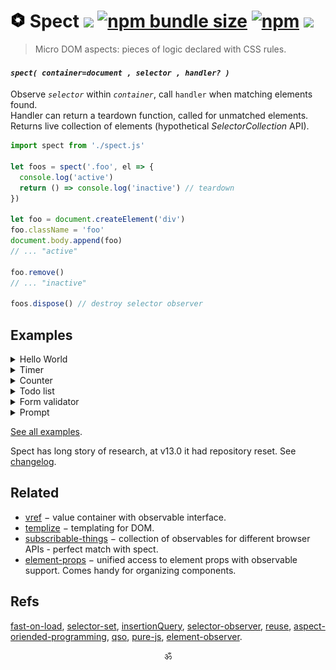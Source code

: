 <!--
<div align="center"><img src="https://avatars3.githubusercontent.com/u/53097200?s=200&v=4" width=108 /></div>
<p align="center"><h1 align="center">spect</h1></p>
<p align="center">
  Micro DOM aspects: pieces of logic declared with CSS rules.<br/>
</p>
<p align="center">
  <a href="https://travis-ci.org/spectjs/spect"><img src="https://travis-ci.org/spectjs/spect.svg?branch=master"/></a>
  <a href="https://bundlephobia.com/result?p=spect"><img alt="npm bundle size" src="https://img.shields.io/bundlephobia/minzip/spect?label=size"></a>
  <a href="https://npmjs.org/package/spect"><img alt="npm" src="https://img.shields.io/npm/v/spect"></a>
  <img src="https://img.shields.io/badge/stability-unstable-yellow"/>
</p>

<p align="center"><img src="/preview.png" width="625"/></p>
<p align="center">▶ <a href="https://codepen.io/dyv/pen/oNXXZEb" target="_blank"><strong>Run</strong></a></p>
<br/>
-->

# <img alt="subscript" src="./logo.svg" height=24 /> Spect <a href="https://travis-ci.org/spectjs/spect"><img src="https://travis-ci.org/spectjs/spect.svg?branch=master"/></a> <a href="https://bundlephobia.com/result?p=spect"><img alt="npm bundle size" src="https://img.shields.io/bundlephobia/minzip/spect?label=size"></a> <a href="https://npmjs.org/package/spect"><img alt="npm" src="https://img.shields.io/npm/v/spect"></a> <img src="https://img.shields.io/badge/stability-unstable-yellow"/>

> Micro DOM aspects: pieces of logic declared with CSS rules.

<!--
<time id="clock"></time>

<script type="module">
  import { $, h, v } from "https://unpkg.com/spect"

  $('#clock', el => {
    const date = v(new Date())

    h`<${el} datetime=${ date }>
      ${ date.map(d => d.toLocaleTimeString()) }
    </>`

    let id = setInterval(() => date.value = new Date(), 1000)
    return () => clearInterval(id)
  })
</script>
-->

#### _`spect( container=document , selector , handler? )`_

Observe _`selector`_ within _`container`_, call `handler` when matching elements found.<br/>
Handler can return a teardown function, called for unmatched elements.<br/>
Returns live collection of elements (hypothetical _SelectorCollection_ API).

```js
import spect from './spect.js'

let foos = spect('.foo', el => {
  console.log('active')
  return () => console.log('inactive') // teardown
})

let foo = document.createElement('div')
foo.className = 'foo'
document.body.append(foo)
// ... "active"

foo.remove()
// ... "inactive"

foos.dispose() // destroy selector observer
```

<!--
### spect/h

_`` el = h`...content` ``_

HTML builder with [HTM](https://ghub.io/htm) syntax and reactive fields support: _Promise_, _Async Iterable_, any [Observable](https://github.com/tc39/proposal-observable), [RXjs](https://rxjs-dev.firebaseapp.com/guide/overview), any [observ\*](https://github.com/Raynos/observ) etc.

```jsx
import {h, v} from 'spect'

const text = v('foo') // reactive value (== vue3 ref)
const a = h`<a>${ text }</a>` // <a>foo</a>
text.value = 'bar' // <a>bar</a>

const frag = h`<x ...${{x: 1}}>1</x><y>2</y>`  // htm syntax
h`<${a}>${ frag }</a>` // <a><x x="1">1</x><y>2</y></a>

a[Symbol.dispose]() // destroy observers

/* jsx h */
const a2 = <a>{ rxSubject } or { asyncIterable } or { promise }</a>

h(a, a2) // render/update
```
-->


## Examples

<details><summary>Hello World</summary>

```html
<div class="user">{{ user.name || "Loading..." }}</div>

<script type="module">
  import spect from './spect.js'
  import v from './vref.js'
  import tpl from './templize.js'

  // create user state
  const user = v({ name: 'guest' })

  // initialize template
  spect('.user', async el => tpl(el, { user }))

  // load data
  user.value = (await fetch('/user')).json()
</script>
```
</details>

<details><summary>Timer</summary>

```html
<time id="timer">{{ count }}</time>

<script type="module">
  import v from './vref.js'
  import spect from './spect.js'
  import tpl from './templize.js'

  spect('#timer', timer => {
    const count = v(0), id = setInterval(() => count.value++, 1000)
    templize(timer, { count })
    h`<${timer}>${ count }</>`
    return () => clearInterval(id)
  })
</script>
```
</details>
    
<details><summary>Counter</summary>
  
```html
<output id="count">{{ count }}</output>
<button id="inc">+</button><button id="dec">-</button>

<script type="module">
  import spect from './spect.js'
  import v from './vref.js'
  import templize from './templize.js'

  const count = v(0)
  $('#count', el => templize(el))
  $('#inc', el => el.onclick = e => count.value++)
  $('#dec', el => el.onclick = e => count.value--)
</script>
```
</details>

<details><summary>Todo list</summary>

```html
<form class="todo-form">
  <label for="add-todo">
    <span>Add Todo</span>
    <input name="text" required>
  </label>
  <button type="submit">Add</button>
  <ul class="todo-list"><ul>
</form>

<script type="module">
  import { $, h, v } from './spect.js'

  const todos = v([])
  $('.todo-list', el => h`<${el}>${
    todos.map(items =>
      items.map(item => h`<li>${ item.text }</li>`)
    )
  }</>`)
  $('.todo-form', form => form.addEventListener('submit', e => {
    e.preventDefault()
    if (!form.checkValidity()) return

    todos.value = [...todos.value, { text: form.text.value }]

    form.reset()
  }))
</script>
```
</details>

<details><summary>Form validator</summary>

<!-- TODO: more meaningful validator -->
```html
<form></form>

<script type="module">
  import { $, h, v } from './spect.js'

  const isValidEmail = s => /.+@.+\..+/i.test(s)

  $('form', form => {
    const valid = v(false)
    h`<${form}>
      <label for="email">Please enter an email address:</label>
      <input#email onchange=${ e => valid.value = isValidEmail(e.target.value) }/>
      The address is ${ v(valid, b => b ? "valid" : "invalid") }
    </>`
  })
</script>
```
</details>

<details><summary>Prompt</summary>

```html
<script>
import h from './hyperf.js'
import v from './vref.js'

const showPrompt = v(false), proceed = v(false)

document.body.appendChild(h`<dialog open=${showPrompt}>
  Proceed?
  <menu>
    <button onclick=${e => (showPrompt.value = false, proceed.value = false)}>Cancel</button>
    <button onclick=${e => (showPrompt.value = false, proceed.value = true)}>Confirm</button>
  </menu>
</>`)
</script>
```
</details>

[See all examples](examples).

Spect has long story of research, at v13.0 it had repository reset. See [changelog](./changelog.md).

## Related

* [vref](https://github.com/spectjs/vref) − value container with observable interface.
* [templize](https://github.com/spectjs/templize) − templating for DOM.
* [subscribable-things](https://github.com/chrisguttandin/subscribable-things) − collection of observables for different browser APIs - perfect match with spect.
* [element-props](https://github.com/spectjs/element-props) − unified access to element props with observable support. Comes handy for organizing components.
<!-- * [strui](https://github.com/spectjs/strui) − collection of UI streams, such as router, storage etc. Comes handy for building complex reactive web-apps (spect, rxjs etc). -->


## Refs

[fast-on-load](https://ghub.io/fast-on-load), [selector-set](https://github.com/josh/selector-set), [insertionQuery](https://github.com/naugtur/insertionQuery), [selector-observer](https://github.com/josh/selector-observer), [reuse](https://ghub.io/reuse), [aspect-oriended-programming](https://en.wikipedia.org/wiki/Aspect-oriented_programming), [qso](https://www.npmjs.com/package/qso), [pure-js](https://pure-js.com/), [element-observer](https://github.com/WebReflection/element-observer).


<p align="center">ॐ</p>

